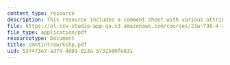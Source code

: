 ```yaml
---
content_type: resource
description: This resource includes a comment sheet with various attributes.
file: https://ol-ocw-studio-app-qa.s3.amazonaws.com/courses/21w-730-4-expository-writing-analyzing-mass-media-spring-2001/537473e7a374dd03023a5732500fe831_cmntintrowrkshp.pdf
file_type: application/pdf
resourcetype: Document
title: cmntintrowrkshp.pdf
uid: 537473e7-a374-dd03-023a-5732500fe831
---
```

